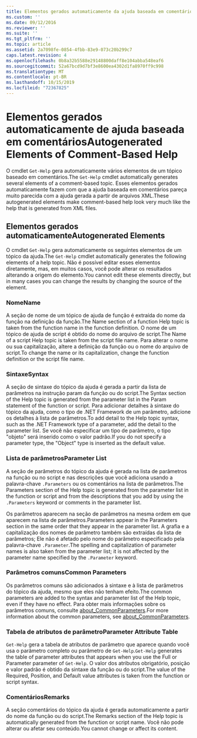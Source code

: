 ```yaml
---
title: Elementos gerados automaticamente da ajuda baseada em comentários | Microsoft Docs
ms.custom: ''
ms.date: 09/12/2016
ms.reviewer: ''
ms.suite: ''
ms.tgt_pltfrm: ''
ms.topic: article
ms.assetid: 2a7098fe-0854-4fbb-83e9-073c20b299c7
caps.latest.revision: 4
ms.openlocfilehash: 0b8a32b5588e29148800daff8e104abba548eaf6
ms.sourcegitcommit: 52a67bcd9d7bf3e8600ea4302d1fa8970ff9c998
ms.translationtype: MT
ms.contentlocale: pt-BR
ms.lasthandoff: 10/15/2019
ms.locfileid: "72367825"
---
```

# <a name="autogenerated-elements-of-comment-based-help"></a><span data-ttu-id="df635-102">Elementos gerados automaticamente de ajuda baseada em comentários</span><span class="sxs-lookup"><span data-stu-id="df635-102">Autogenerated Elements of Comment-Based Help</span></span>

<span data-ttu-id="df635-103">O cmdlet `Get-Help` gera automaticamente vários elementos de um tópico baseado em comentários.</span><span class="sxs-lookup"><span data-stu-id="df635-103">The `Get-Help` cmdlet automatically generates several elements of a comment-based topic.</span></span> <span data-ttu-id="df635-104">Esses elementos gerados automaticamente fazem com que a ajuda baseada em comentários pareça muito parecida com a ajuda gerada a partir de arquivos XML.</span><span class="sxs-lookup"><span data-stu-id="df635-104">These autogenerated elements make comment-based help look very much like the help that is generated from XML files.</span></span>

## <a name="autogenerated-elements"></a><span data-ttu-id="df635-105">Elementos gerados automaticamente</span><span class="sxs-lookup"><span data-stu-id="df635-105">Autogenerated Elements</span></span>

<span data-ttu-id="df635-106">O cmdlet `Get-Help` gera automaticamente os seguintes elementos de um tópico da ajuda.</span><span class="sxs-lookup"><span data-stu-id="df635-106">The `Get-Help` cmdlet automatically generates the following elements of a help topic.</span></span> <span data-ttu-id="df635-107">Não é possível editar esses elementos diretamente, mas, em muitos casos, você pode alterar os resultados alterando a origem do elemento.</span><span class="sxs-lookup"><span data-stu-id="df635-107">You cannot edit these elements directly, but in many cases you can change the results by changing the source of the element.</span></span>

### <a name="name"></a><span data-ttu-id="df635-108">Nome</span><span class="sxs-lookup"><span data-stu-id="df635-108">Name</span></span>

<span data-ttu-id="df635-109">A seção de nome de um tópico de ajuda de função é extraída do nome da função na definição da função.</span><span class="sxs-lookup"><span data-stu-id="df635-109">The Name section of a function Help topic is taken from the function name in the function definition.</span></span> <span data-ttu-id="df635-110">O nome de um tópico de ajuda de script é obtido do nome do arquivo de script.</span><span class="sxs-lookup"><span data-stu-id="df635-110">The Name of a script Help topic is taken from the script file name.</span></span> <span data-ttu-id="df635-111">Para alterar o nome ou sua capitalização, altere a definição da função ou o nome do arquivo de script.</span><span class="sxs-lookup"><span data-stu-id="df635-111">To change the name or its capitalization, change the function definition or the script file name.</span></span>

### <a name="syntax"></a><span data-ttu-id="df635-112">Sintaxe</span><span class="sxs-lookup"><span data-stu-id="df635-112">Syntax</span></span>

<span data-ttu-id="df635-113">A seção de sintaxe do tópico da ajuda é gerada a partir da lista de parâmetros na instrução param da função ou do script.</span><span class="sxs-lookup"><span data-stu-id="df635-113">The Syntax section of the Help topic is generated from the parameter list in the Param statement of the function or script.</span></span> <span data-ttu-id="df635-114">Para adicionar detalhes à sintaxe do tópico da ajuda, como o tipo de .NET Framework de um parâmetro, adicione os detalhes à lista de parâmetros.</span><span class="sxs-lookup"><span data-stu-id="df635-114">To add detail to the Help topic syntax, such as the .NET Framework type of a parameter, add the detail to the parameter list.</span></span> <span data-ttu-id="df635-115">Se você não especificar um tipo de parâmetro, o tipo "objeto" será inserido como o valor padrão.</span><span class="sxs-lookup"><span data-stu-id="df635-115">If you do not specify a parameter type, the "Object" type is inserted as the default value.</span></span>

### <a name="parameter-list"></a><span data-ttu-id="df635-116">Lista de parâmetros</span><span class="sxs-lookup"><span data-stu-id="df635-116">Parameter List</span></span>

<span data-ttu-id="df635-117">A seção de parâmetros do tópico da ajuda é gerada na lista de parâmetros na função ou no script e nas descrições que você adiciona usando a palavra-chave `.Parameters` ou os comentários na lista de parâmetros.</span><span class="sxs-lookup"><span data-stu-id="df635-117">The Parameters section of the Help topic is generated from the parameter list in the function or script and from the descriptions that you add by using the `.Parameters` keyword or comments in the parameter list.</span></span>

<span data-ttu-id="df635-118">Os parâmetros aparecem na seção de parâmetros na mesma ordem em que aparecem na lista de parâmetros.</span><span class="sxs-lookup"><span data-stu-id="df635-118">Parameters appear in the Parameters section in the same order that they appear in the parameter list.</span></span> <span data-ttu-id="df635-119">A grafia e a capitalização dos nomes de parâmetro também são extraídas da lista de parâmetros; Ele não é afetado pelo nome do parâmetro especificado pela palavra-chave `.Parameter`.</span><span class="sxs-lookup"><span data-stu-id="df635-119">The spelling and capitalization of parameter names is also taken from the parameter list; it is not affected by the parameter name specified by the `.Parameter` keyword.</span></span>

### <a name="common-parameters"></a><span data-ttu-id="df635-120">Parâmetros comuns</span><span class="sxs-lookup"><span data-stu-id="df635-120">Common Parameters</span></span>

<span data-ttu-id="df635-121">Os parâmetros comuns são adicionados à sintaxe e à lista de parâmetros do tópico da ajuda, mesmo que eles não tenham efeito.</span><span class="sxs-lookup"><span data-stu-id="df635-121">The common parameters are added to the syntax and parameter list of the Help topic, even if they have no effect.</span></span> <span data-ttu-id="df635-122">Para obter mais informações sobre os parâmetros comuns, consulte [about_CommonParameters](/powershell/module/microsoft.powershell.core/about/about_commonparameters).</span><span class="sxs-lookup"><span data-stu-id="df635-122">For more information about the common parameters, see [about_CommonParameters](/powershell/module/microsoft.powershell.core/about/about_commonparameters).</span></span>

### <a name="parameter-attribute-table"></a><span data-ttu-id="df635-123">Tabela de atributos de parâmetro</span><span class="sxs-lookup"><span data-stu-id="df635-123">Parameter Attribute Table</span></span>

<span data-ttu-id="df635-124">`Get-Help` gera a tabela de atributos de parâmetro que aparece quando você usa o parâmetro completo ou parâmetro de `Get-Help`.</span><span class="sxs-lookup"><span data-stu-id="df635-124">`Get-Help` generates the table of parameter attributes that appears when you use the Full or Parameter parameter of `Get-Help`.</span></span> <span data-ttu-id="df635-125">O valor dos atributos obrigatório, posição e valor padrão é obtido da sintaxe da função ou do script.</span><span class="sxs-lookup"><span data-stu-id="df635-125">The value of the Required, Position, and Default value attributes is taken from the function or script syntax.</span></span>

### <a name="remarks"></a><span data-ttu-id="df635-126">Comentários</span><span class="sxs-lookup"><span data-stu-id="df635-126">Remarks</span></span>

<span data-ttu-id="df635-127">A seção comentários do tópico da ajuda é gerada automaticamente a partir do nome da função ou do script.</span><span class="sxs-lookup"><span data-stu-id="df635-127">The Remarks section of the Help topic is automatically generated from the function or script name.</span></span> <span data-ttu-id="df635-128">Você não pode alterar ou afetar seu conteúdo.</span><span class="sxs-lookup"><span data-stu-id="df635-128">You cannot change or affect its content.</span></span>

